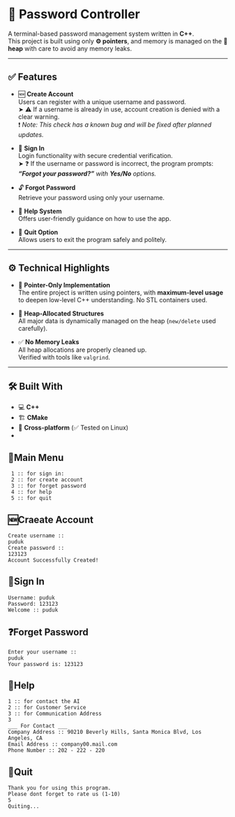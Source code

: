 # 🔐 Password Controller

A terminal-based password management system written in **C++**.  
This project is built using only **⚙️ pointers**, and memory is managed on the **🧠 heap** with care to avoid any memory leaks.

---

## ✅ Features

- 🆕 **Create Account**  
  Users can register with a unique username and password.  
  ➤ ⚠️ If a username is already in use, account creation is denied with a clear warning.  
  ❗ *Note: This check has a known bug and will be fixed after planned updates.*

- 🔐 **Sign In**  
  Login functionality with secure credential verification.  
  ➤ ❓ If the username or password is incorrect, the program prompts:  
  _**“Forgot your password?”** with **Yes/No** options._

- 🔓 **Forgot Password**  
  Retrieve your password using only your username.

- 💬 **Help System**  
  Offers user-friendly guidance on how to use the app.

- 🚪 **Quit Option**  
  Allows users to exit the program safely and politely.

---

## ⚙️ Technical Highlights

- 🧩 **Pointer-Only Implementation**  
  The entire project is written using pointers, with **maximum-level usage** to deepen low-level C++ understanding. No STL containers used.

- 💾 **Heap-Allocated Structures**  
  All major data is dynamically managed on the heap (`new/delete` used carefully).

- ✅ **No Memory Leaks**  
  All heap allocations are properly cleaned up.  
  Verified with tools like `valgrind`.

---

## 🛠️ Built With

- 💻 **C++**
- 🏗️ **CMake**
- 🐧 **Cross-platform** (✅ Tested on Linux)
- 
## 🧭Main Menu

```
 1 :: for sign in:
 2 :: for create account 
 3 :: for forget password 
 4 :: for help
 5 :: for quit

```

## 🆕Craeate Account
```
Create username :: 
puduk
Create password :: 
123123
Account Successfully Created!

```
## 🔐Sign In
```
Username: puduk
Password: 123123
Welcome :: puduk
```
## ❓Forget Password
```
Enter your username :: 
puduk
Your password is: 123123
```
## 💬Help
```
1 :: for contact the AI 
2 :: for Customer Service 
3 :: for Communication Address
3
___ For Contact ___ 
Company Address :: 90210 Beverly Hills, Santa Monica Blvd, Los Angeles, CA
Email Address :: company00.mail.com
Phone Number :: 202 - 222 - 220
```
## 🚪Quit
```
Thank you for using this program.
Please dont forget to rate us (1-10)
5
Quiting... 
```



